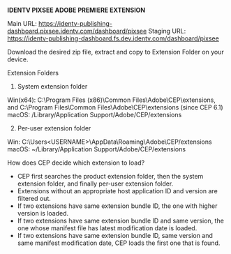 **IDENTV PIXSEE ADOBE PREMIERE EXTENSION**

Main URL: https://identv-publishing-dashboard.pixsee.identv.com/dashboard/pixsee
Staging URL: https://identv-publishing-dashboard.fs.dev.identv.com/dashboard/pixsee

Download the desired zip file, extract and copy to Extension Folder on your device.

Extension Folders

1. System extension folder

Win(x64): C:\Program Files (x86)\Common Files\Adobe\CEP\extensions, and C:\Program Files\Common Files\Adobe\CEP\extensions (since CEP 6.1)
macOS: /Library/Application Support/Adobe/CEP/extensions

2. Per-user extension folder

Win: C:\Users\<USERNAME>\AppData\Roaming\Adobe\CEP/extensions
macOS: ~/Library/Application Support/Adobe/CEP/extensions

How does CEP decide which extension to load?

- CEP first searches the product extension folder, then the system extension folder, and finally per-user extension folder.
- Extensions without an appropriate host application ID and version are filtered out.
- If two extensions have same extension bundle ID, the one with higher version is loaded.
- If two extensions have same extension bundle ID and same version, the one whose manifest file has latest modification date is loaded.
- If two extensions have same extension bundle ID, same version and same manifest modification date, CEP loads the first one that is found.
